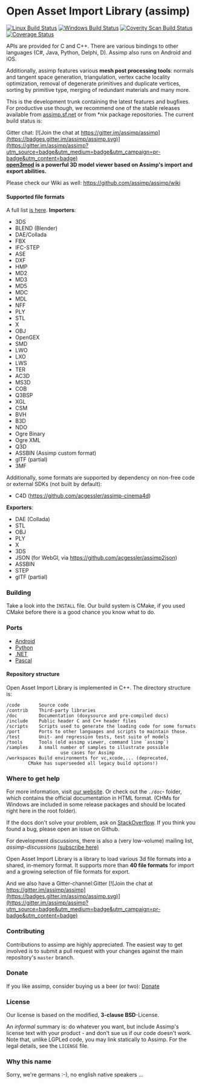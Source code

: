 Open Asset Import Library (assimp)
==================================

[![Linux Build Status](https://travis-ci.org/assimp/assimp.png)](https://travis-ci.org/assimp/assimp)
[![Windows Build Status](https://ci.appveyor.com/api/projects/status/tmo433wax6u6cjp4?svg=true)](https://ci.appveyor.com/project/kimkulling/assimp)
<a href="https://scan.coverity.com/projects/5607">
  <img alt="Coverity Scan Build Status"
       src="https://scan.coverity.com/projects/5607/badge.svg"/>
</a>
[![Coverage Status](https://coveralls.io/repos/github/assimp/assimp/badge.svg?branch=master)](https://coveralls.io/github/assimp/assimp?branch=master)
<br>

APIs are provided for C and C++. There are various bindings to other languages (C#, Java, Python, Delphi, D). Assimp also runs on Android and iOS.

Additionally, assimp features various __mesh post processing tools__: normals and tangent space generation, triangulation, vertex cache locality optimization, removal of degenerate primitives and duplicate vertices, sorting by primitive type, merging of redundant materials and many more.

This is the development trunk containing the latest features and bugfixes. For productive use though, we recommend one of the stable releases available from [assimp.sf.net](http://assimp.sf.net) or from *nix package repositories.
The current build status is:

Gitter chat: [![Join the chat at https://gitter.im/assimp/assimp](https://badges.gitter.im/assimp/assimp.svg)](https://gitter.im/assimp/assimp?utm_source=badge&utm_medium=badge&utm_campaign=pr-badge&utm_content=badge)<br>
__[open3mod](https://github.com/acgessler/open3mod) is a powerful 3D model viewer based on Assimp's import and export abilities.__

Please check our Wiki as well: https://github.com/assimp/assimp/wiki

#### Supported file formats ####

A full list [is here](http://assimp.org/main_features_formats.html).
__Importers__:

- 3DS
- BLEND (Blender)
- DAE/Collada
- FBX
- IFC-STEP
- ASE
- DXF
- HMP
- MD2
- MD3
- MD5
- MDC
- MDL
- NFF
- PLY
- STL
- X
- OBJ
- OpenGEX
- SMD
- LWO
- LXO
- LWS  
- TER
- AC3D
- MS3D
- COB
- Q3BSP
- XGL
- CSM
- BVH
- B3D
- NDO
- Ogre Binary
- Ogre XML
- Q3D
- ASSBIN (Assimp custom format)
- glTF (partial)
- 3MF

Additionally, some formats are supported by dependency on non-free code or external SDKs (not built by default):

- C4D (https://github.com/acgessler/assimp-cinema4d)

__Exporters__:

- DAE (Collada)
- STL
- OBJ
- PLY
- X
- 3DS
- JSON (for WebGl, via https://github.com/acgessler/assimp2json)
- ASSBIN
- STEP
- glTF (partial)

### Building ###
Take a look into the `INSTALL` file. Our build system is CMake, if you used CMake before there is a good chance you know what to do.

### Ports ###
* [Android](port/AndroidJNI/README.md)
* [Python](port/PyAssimp/README.md)
* [.NET](port/AssimpNET/Readme.md)
* [Pascal](port/AssimpPascal/Readme.md)

#### Repository structure ####
Open Asset Import Library is implemented in C++. The directory structure is:

	/code		Source code
	/contrib	Third-party libraries
	/doc		Documentation (doxysource and pre-compiled docs)
	/include	Public header C and C++ header files
	/scripts 	Scripts used to generate the loading code for some formats
	/port		Ports to other languages and scripts to maintain those.
	/test		Unit- and regression tests, test suite of models
	/tools		Tools (old assimp viewer, command line `assimp`)
	/samples	A small number of samples to illustrate possible
                        use cases for Assimp
	/workspaces	Build environments for vc,xcode,... (deprecated,
			CMake has superseeded all legacy build options!)


### Where to get help ###
For more information, visit [our website](http://assimp.sourceforge.net/). Or check out the `./doc`- folder, which contains the official documentation in HTML format.
(CHMs for Windows are included in some release packages and should be located right here in the root folder).

If the docs don't solve your problem, ask on [StackOverflow](http://stackoverflow.com/questions/tagged/assimp?sort=newest). If you think you found a bug, please open an issue on Github.

For development discussions, there is also a (very low-volume) mailing list, _assimp-discussions_
  [(subscribe here)]( https://lists.sourceforge.net/lists/listinfo/assimp-discussions)

Open Asset Import Library is a library to load various 3d file formats into a shared, in-memory format. It supports more than __40 file formats__ for import and a growing selection of file formats for export.

And we also have a Gitter-channel:Gitter [![Join the chat at https://gitter.im/assimp/assimp](https://badges.gitter.im/assimp/assimp.svg)](https://gitter.im/assimp/assimp?utm_source=badge&utm_medium=badge&utm_campaign=pr-badge&utm_content=badge)<br>

### Contributing ###
Contributions to assimp are highly appreciated. The easiest way to get involved is to submit
a pull request with your changes against the main repository's `master` branch.

### Donate ###
If you like assimp, consider buying us a beer (or two):
[Donate](http://sourceforge.net/donate/index.php?group_id=226462)

### License ###
Our license is based on the modified, __3-clause BSD__-License.

An _informal_ summary is: do whatever you want, but include Assimp's license text with your product -
and don't sue us if our code doesn't work. Note that, unlike LGPLed code, you may link statically to Assimp.
For the legal details, see the `LICENSE` file.

### Why this name ###
Sorry, we're germans :-), no english native speakers ...
